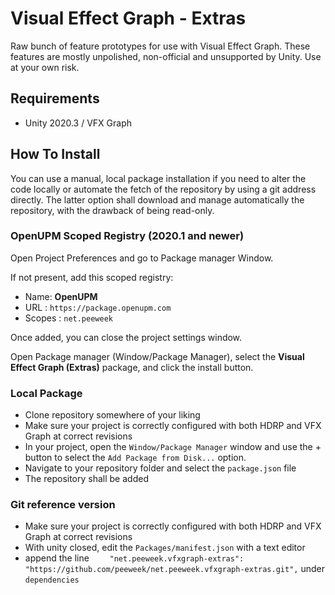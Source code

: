 # Visual Effect Graph - Extras

Raw bunch of feature prototypes for use with Visual Effect Graph. These features are mostly unpolished, non-official and unsupported by Unity. Use at your own risk.

## Requirements

* Unity 2020.3 / VFX Graph

## How To Install

You can use a manual, local package installation if you need to alter the code locally or automate the fetch of the repository by using a git address directly. The latter option shall download and manage automatically the repository, with the drawback of being read-only.

### OpenUPM Scoped Registry (2020.1 and newer)

Open Project Preferences and go to Package manager Window.

If not present, add this scoped registry:

* Name: **OpenUPM**
* URL : `https://package.openupm.com`
* Scopes : `net.peeweek`

Once added, you can close the project settings window.

Open Package manager (Window/Package Manager), select the **Visual Effect Graph (Extras)** package, and click the install button.

### Local Package

* Clone repository somewhere of your liking
* Make sure your project is correctly configured with both HDRP and VFX Graph at correct revisions 
* In your project, open the `Window/Package Manager` window and use the + button to select the `Add Package from Disk...` option.
* Navigate to your repository folder and select the `package.json` file
* The repository shall be added

### Git reference version

* Make sure your project is correctly configured with both HDRP and VFX Graph at correct revisions 
* With unity closed, edit the `Packages/manifest.json` with a text editor
* append the line `    "net.peeweek.vfxgraph-extras": "https://github.com/peeweek/net.peeweek.vfxgraph-extras.git",` under `dependencies`

